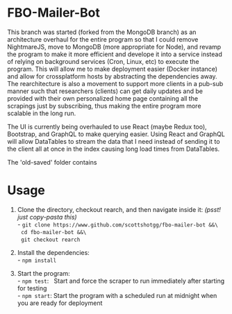# FBO-Mailer-Bot

This branch was started (forked from the MongoDB branch) as an architecture overhaul for the entire program so that I could remove NightmareJS, move to MongoDB (more appropriate for Node), and revamp the program to make it more efficient and develope it into a service instead of relying on background services (Cron, Linux, etc) to execute the program. This will allow me to make deployment easier (Docker instance) and allow for crossplatform hosts by abstracting the dependencies away. 
The rearchitecture is also a movement to support more clients in a pub-sub manner such that researchers (clients) can get daily updates and be provided with their own personalized home page containing all the scrapings just by subscribing, thus making the entire program more scalable in the long run.

The UI is currently being overhauled to use React (maybe Redux too), Bootstrap, and GraphQL to make querying easier. Using React and GraphQL will allow DataTables to stream the data that I need instead of sending it to the client all at once in the index causing long load times from DataTables.

The 'old-saved' folder contains 

# Usage 

1) Clone the directory, checkout rearch, and then navigate inside it: <i>(psst! just copy-pasta this)</i><br>
<t>- `git clone https://www.github.com/scottshotgg/fbo-mailer-bot &&\` 
<br>&nbsp;&nbsp;`cd fbo-mailer-bot &&\` 
<br>&nbsp;&nbsp;`git checkout rearch`

2) Install the dependencies:<br>
<t>- `npm install`

3) Start the program:<br>
<t>- `npm test`:  &nbsp;&nbsp;Start and force the scraper to run immediately after starting for testing  <br>
<t>- `npm start`: Start the program with a scheduled run at midnight when you are ready for deployment
